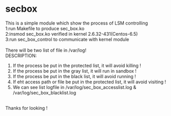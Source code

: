 # secbox</br>   
This is a simple module which show the process of LSM controlling   
1:run Makefile to produce sec_box.ko   
2:insmod sec_box.ko verified in kernel 2.6.32-431(Centos-6.5)   
3:run sec_box_control to communicate with kernel module   
</br>
There will be two list of file in /var/log!        
DESCRIPTION:      
1. If the process be put in the protected list, it will avoid killing !      
2. If the process be put in the gray list, it will run in sandbox !       
3. If the process be put in the black list, it will avoid running !       
4. If eht access path or file be put in the protected list, it will avoid visiting !      
5. We can see list logfile in /var/log/sec_box_accesslist.log & /var/log/sec_box_blacklist.log      
</br>   
Thanks for looking !       
